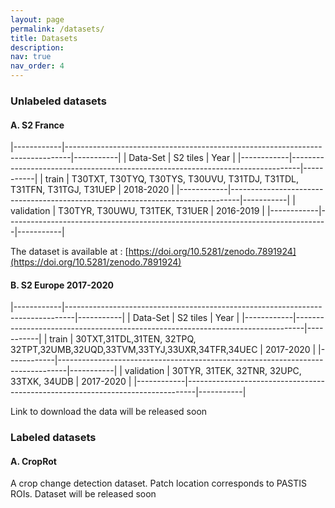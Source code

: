 ```yaml
---
layout: page
permalink: /datasets/
title: Datasets
description: 
nav: true
nav_order: 4
---
```


### Unlabeled datasets 


#### A. S2 France 

|------------|-------------------------------------------------------------------------------|-----------|
| Data-Set   | S2 tiles                                                                       |      Year |
|------------|--------------------------------------------------------------------------------|-----------|
| train      | T30TXT, T30TYQ, T30TYS, T30UVU, T31TDJ, T31TDL, T31TFN, T31TGJ, T31UEP         | 2018-2020 |
|------------|--------------------------------------------------------------------------------|-----------|
| validation | T30TYR, T30UWU, T31TEK, T31UER                                                 | 2016-2019 |
|------------|--------------------------------------------------------------------------------|-----------|

The dataset is available at : [https://doi.org/10.5281/zenodo.7891924](https://doi.org/10.5281/zenodo.7891924)



#### B. S2 Europe 2017-2020


|------------|--------------------------------------------------------------------------------|-----------|
| Data-Set   | S2 tiles                                                                       |      Year |
|------------|--------------------------------------------------------------------------------|-----------|
| train      | 30TXT,31TDL,31TEN, 32TPQ, 32TPT,32UMB,32UQD,33TVM,33TYJ,33UXR,34TFR,34UEC      | 2017-2020 |
|------------|--------------------------------------------------------------------------------|-----------|
| validation | 30TYR, 31TEK, 32TNR, 32UPC, 33TXK, 34UDB                                       | 2017-2020 |
|------------|--------------------------------------------------------------------------------|-----------|


Link to download the data will be released soon 



### Labeled datasets 


#### A. CropRot 
A crop change detection dataset. Patch location corresponds to PASTIS ROIs. 
Dataset will be released soon